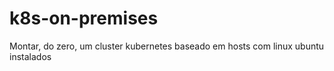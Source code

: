 # k8s-on-premises
Montar, do zero, um cluster kubernetes baseado em hosts com linux ubuntu instalados
